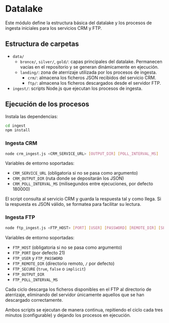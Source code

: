 # Datalake

Este módulo define la estructura básica del datalake y los procesos de ingesta iniciales para los servicios CRM y FTP.

## Estructura de carpetas

- `data/`
  - `bronce/`, `silver/`, `gold/`: capas principales del datalake. Permanecen vacías en el repositorio y se generan dinámicamente en ejecución.
  - `landing/`: zona de aterrizaje utilizada por los procesos de ingesta.
    - `crm/`: almacena los ficheros JSON recibidos del servicio CRM.
    - `ftp/`: almacena los ficheros descargados desde el servidor FTP.
- `ingest/`: scripts Node.js que ejecutan los procesos de ingesta.

## Ejecución de los procesos

Instala las dependencias:

```bash
cd ingest
npm install
```

### Ingesta CRM

```bash
node crm_ingest.js <CRM_SERVICE_URL> [OUTPUT_DIR] [POLL_INTERVAL_MS]
```

Variables de entorno soportadas:

- `CRM_SERVICE_URL` (obligatoria si no se pasa como argumento)
- `CRM_OUTPUT_DIR` (ruta donde se depositarán los JSON)
- `CRM_POLL_INTERVAL_MS` (milisegundos entre ejecuciones, por defecto 180000)

El script consulta al servicio CRM y guarda la respuesta tal y como llega. Si la respuesta es JSON válido, se formatea para facilitar su lectura.

### Ingesta FTP

```bash
node ftp_ingest.js <FTP_HOST> [PORT] [USER] [PASSWORD] [REMOTE_DIR] [SECURE] [OUTPUT_DIR] [POLL_INTERVAL_MS]
```

Variables de entorno soportadas:

- `FTP_HOST` (obligatoria si no se pasa como argumento)
- `FTP_PORT` (por defecto 21)
- `FTP_USER` y `FTP_PASSWORD`
- `FTP_REMOTE_DIR` (directorio remoto, `/` por defecto)
- `FTP_SECURE` (`true`, `false` o `implicit`)
- `FTP_OUTPUT_DIR`
- `FTP_POLL_INTERVAL_MS`

Cada ciclo descarga los ficheros disponibles en el FTP al directorio de aterrizaje, eliminando del servidor únicamente aquellos que se han descargado correctamente.

Ambos scripts se ejecutan de manera continua, repitiendo el ciclo cada tres minutos (configurable) y dejando los procesos en ejecución.
